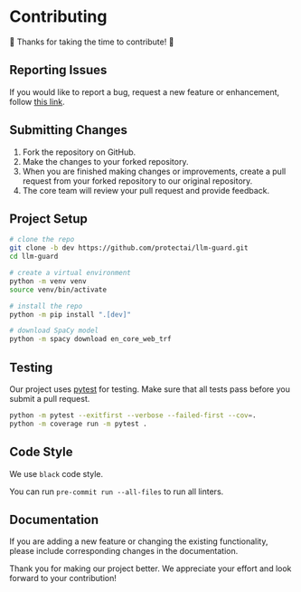 # Contributing

:tada: Thanks for taking the time to contribute! :tada:

## Reporting Issues

If you would like to report a bug, request a new feature or enhancement, follow [this link](https://github.com/protectai/llm-guard/issues/new/choose).

## Submitting Changes

1. Fork the repository on GitHub.
2. Make the changes to your forked repository.
3. When you are finished making changes or improvements, create a pull request from your forked repository to our original repository.
4. The core team will review your pull request and provide feedback.

## Project Setup

```bash
# clone the repo
git clone -b dev https://github.com/protectai/llm-guard.git
cd llm-guard

# create a virtual environment
python -m venv venv
source venv/bin/activate

# install the repo
python -m pip install ".[dev]"

# download SpaCy model
python -m spacy download en_core_web_trf
```

## Testing

Our project uses [pytest](https://docs.pytest.org/en/latest/) for testing. Make sure that all tests pass before you submit a pull request.

```bash
python -m pytest --exitfirst --verbose --failed-first --cov=.
python -m coverage run -m pytest .
```

## Code Style

We use `black` code style.

You can run `pre-commit run --all-files` to run all linters.

## Documentation

If you are adding a new feature or changing the existing functionality, please include corresponding changes in the documentation.

Thank you for making our project better. We appreciate your effort and look forward to your contribution!
